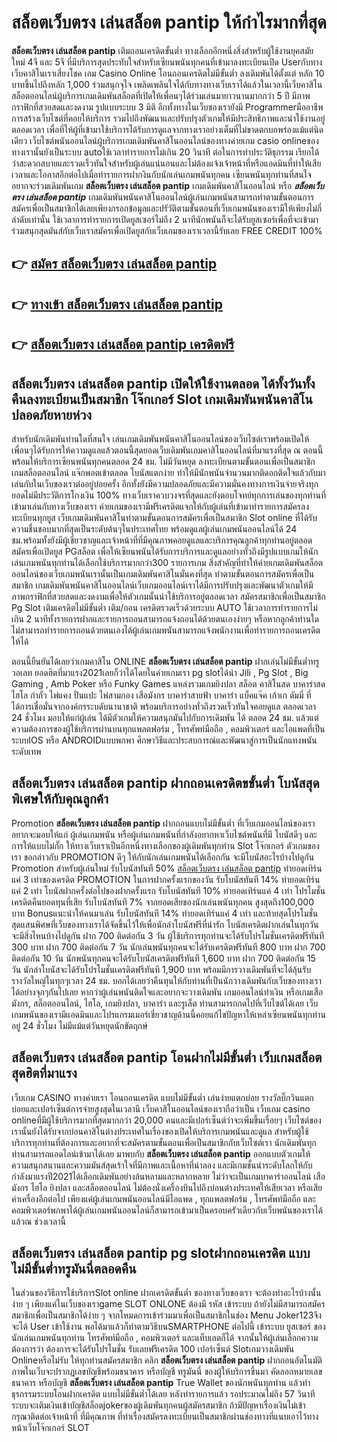 # สล็อตเว็บตรง เล่นสล็อต pantip  ให้กำไรมากที่สุด

**สล็อตเว็บตรง เล่นสล็อต pantip** เติมถอนเครดิตขั้นต่ำ  ทางเลือกอีกหนึ่งสิ่งสำหรับผู้ใช้งานยุคสมัยใหม่ 4จี และ 5จี ที่มีบริการสุดประทับใจสำหรับเซียนพนันทุกคนที่เข้ามาลงทะเบียนเปิด Userกับทางเว็บคาสิโนเราเสี่ยงโชค เกม Casino Online โอนถอนเครดิตไม่มีขั้นต่ำ ลงเดิมพันได้ตั้งแต่ หลัก 10 บาทขึ้นไปถึงหลัก 1,000 ร่วมสนุกจุใจ เพลิดเพลินใจได้กับทางทางเว็บเราได้แล้วในเวลานี้เว็บคาสิโนสล็อตออนไลน์ผู้บริการเกมเดิมพันสล็อตที่เปิดให้เพื่อนๆได้ร่วมเล่นมายาวนานมากกว่า 5 ปี มีภาพกราฟิกที่สวยสดและงดงาม รูปแบบระบบ 3 มิติ
อีกทั้งทางในเว็บของเรายังมี Programmerมืออาชีพการสร้างเว็บไซต์ที่คอยให้บริการ  รวมไปถึงพัฒนาและปรับปรุงตัวเกมให้มีประสิทธิภาพและน่าใช้งานอยู่ตลอดเวลา เพื่อที่ให้ผู้ที่เข้ามาใช้บริการได้รับการดูแลจากทางเราอย่างเต็มที่ไม่ขาดตกบกพร่องแม้แต่นิดเดียว เว็บไซต์พนันออนไลน์ผู้บริการเกมเดิมพันคาสิโนออนไลน์ของทางค่ายเกม casio onlineของทางเรานั้นยังเป็นระบบ autoใช้เวลาทำรายการไม่เกิน 20 วินาที ต่อในการทำประวัติธุกรรม เรียกได้ว่าสะดวกสบายและรวดเร็วทันใจสำหรับผู้เล่นแน่นอนและไม่ต้องแจ้งเจ้าหน้าที่หรือแอดมินที่ทำให้เสียเวลาและโอกาสอีกต่อไปเมื่อทำรายการฝากงินกับนักเล่นเกมพนันทุกคน
เซียนพนันทุกท่านที่สนใจอยากจะร่วมเดิมพันเกม **สล็อตเว็บตรง เล่นสล็อต pantip** เกมเดิมพันคาสิโนออนไลน์ หรือ ***สล็อตเว็บตรง เล่นสล็อต pantip*** เกมเดิมพันพนันคาสิโนออนไลน์ผู้เล่นเกมพนันสามารถทำตามขั้นตอนการสมัครเพื่อเป็นสมาชิกได้เลยเพียงกรอกข้อมูลและปรัวัติตามขั้นตอนที่เว็บเกมพนันของเรามีให้เพียงไม่กี่ลำดับเท่านั้น ใช้เวลาการทำรายการเปิดยูสเซอร์ไม่ถึง 2 นาทีนักพนันก็จะได้รับยูสเซอร์เพื่อที่จะเข้ามาร่วมสนุกสุดมันส์กับเว็บเราสมัครเพื่อเปิดยูสกับเว็บเกมของเราเวลานี้รับเลย FREE CREDIT 100%

## 👉 [สมัคร สล็อตเว็บตรง เล่นสล็อต pantip](https://archa888.com/)
## 👉 [ทางเข้า สล็อตเว็บตรง เล่นสล็อต pantip](https://archa888.com/)
## 👉 [สล็อตเว็บตรง เล่นสล็อต pantip เครดิตฟรี](https://archa888.com/)

## สล็อตเว็บตรง เล่นสล็อต pantip เปิดให้ใช้งานตลอด ได้ทั้งวันทั้งคืนลงทะเบียนเป็นสมาชิก โจ๊กเกอร์ Slot เกมเดิมพันพนันคาสิโนปลอดภัยหายห่วง

สำหรับนักเดิมพันท่านใดที่สนใจ เล่นเกมเดิมพันพนันคาสิโนออนไลน์ของเว็บไซต์เราพร้อมเปิดให้เพื่อนๆได้รับการให้ความดูแลแล้วตอนนี้สุดยอดเว็บเดิมพันเกมคาสิโนออนไลน์ที่มาแรงที่สุด ณ ตอนนี้ พร้อมให้บริการเซียนพนันทุกคนตลอด 24 ชม. ไม่มีวันหยุด ลงทะเบียนตามขั้นตอนเพื่อเป็นสมาชิก เกมสล็อตออนไลน์ แจ๊กพอตเข้าตลอด โบนัสแตกง่าย ทำให้มีนักพนันจำนวนมากติดอกติดใจแล้วกับมาเล่นกับในเว็บของเราต่ออยู่บ่อยครั้ง อีกทั้งยังมีความปลอดภัยและมีความมั่นคงทางการเงินจ่ายจริงทุกยอดไม่มีประวัติการโกงเงิน 100% ทางเว็บเราควบวงจรที่สุดและยังตอบโจทย์ทุกการเล่นของทุกท่านที่เข้ามาเล่นกับทางเว็บของเรา
ค่ายเกมของเรามีฟรีเครดิตแจกให้กับผู้เล่นที่เข้ามาทำรายการสมัครลงทะเบียนทุกยูส เว็บเกมเดิมพันคาสิโนทำตามขั้นตอนการสมัครเพื่อเป็นสมาชิก Slot online ที่ได้รับความชื่นชอบมากที่สุดเป็นระดับต้นๆในประเทศไทย พร้อมดูแลผู้เล่นเกมพนันออนไลน์ได้ 24 ชม.พร้อมทั้งยังมีผู้เชี่ยวชาญและเจ้าหน้าที่ที่มีคุณภาพคอยดูแลและบริการคุณลูกค้าทุกท่านอยู่ตลอด สมัครเพื่อเปิดยูส PGสล็อต เพื่อให้เซียนพนันได้รับการบริการและดูแลอย่างทั่วถึงมีรูปแบบเกมให้นักเล่นเกมพนันทุกท่านได้เลือกใช้บริการมากกว่า300 รายการเกม
สิ่งสำคัญที่ทำให้ค่ายเกมเดิมพันสล็อตออนไลน์ของเว็บเกมพนันเรานั้นเป็นเกมเดิมพันคาสิโนมั่นคงที่สุด ทำตามขั้นตอนการสมัครเพื่อเป็นสมาชิก  เกมเดิมพันพนันคาสิโนออนไลน์เว็บเกมออนไลน์เราได้มีการปรับปรุงและพัฒนาตัวเกมให้มีภาพกราฟิกที่สวยสดและงดงามเพื่อให้ตัวเกมนั้นน่าใช้บริการอยู่ตลอดเวลา สมัครสมาชิกเพื่อเป็นสมาชิก  Pg Slot เติมเครดิตไม่มีขั้นต่ำ เติม/ถอน เครดิตรวดเร็วด้วยระบบ AUTO ใช้เวลาการทำรายการไม่เกิน 2 นาทีทั้งรายการฝากและรายการถอนสามารถแจ้งถอนได้ด้วยตนเองง่ายๆ หรือหากลูกค้าท่านใดไม่สามารถทำรายการถอนด้วยตนเองได้ผู้เล่นเกมพนันสามารถแจ้งพนักงานเพื่อทำรายการถอนเครดิตให้ได้

ตอนนี้ยืนยันได้เลยว่าเกมคาสิโน ONLINE **สล็อตเว็บตรง เล่นสล็อต pantip** ฝากเล่นไม่มีขั้นต่ำทรู วอเลท ยอดฮิตที่มาแรง2021เลยก็ว่าได้โดยในค่ายเกมเรา pg slotได้นำ  Jili , Pg Slot , Big Gaming , Amb Poker หรือ Funky Games แหล่งรวมเกมยิงปลา สล็อต คาสิโนสด บาคาร่าสด ไฮโล กำถั่ว ไพ่แคง ปั่นแปะ ไพ่สามกอง เสือมังกร บาคาร่าสายฟ้า บาคาร่า แบ็คแจ๊ค เก้าเก ดัมมี่ ที่ได้การเชื่อมั่นจากองค์กรระบดับนานาชาติ พร้อมบริการอย่างทั่วถึงรวดเร็วทันใจคอยดูแล ตลอดเวลา 24 ชั่วโมง มอบให้แก่ผู้เล่น ได้มีตัวเกมให้ความสนุกมันไปกับการเดิมพัน ได้ ตลอด 24 ชม. แล้วแต่ความต้องการของผู้ใช้บริการผ่านบนทุกแพลตฟอร์ม , โทรศัพท์มือถือ , คอมพิวเตอร์ และไอแพดที่เป็นระบบIOS หรือ ANDROIDแบบพกพา ศึกษาวิธีและประสบการณ์และพัฒนาสู่การเป็นนักแทงพนันระดับเทพ

## สล็อตเว็บตรง เล่นสล็อต pantip ฝากถอนเครดิตขขั้นต่ำ โบนัสสุดพิเศษให้กับคุณลูกค้า

 Promotion  **สล็อตเว็บตรง เล่นสล็อต pantip** ฝากถอนแบบไม่มีขั้นต่ำ ที่เว็บเกมออนไลน์ของเราอยากจะมอบให้แก่  ผู้เล่นเกมพนัน หรือผู้เล่นเกมพนันที่กำลังอยากหาเว็บไซต์พนันที่มี โบนัสดีๆ และการให้แบบไม่กั๊ก ให้ทางเว็บเราเป็นอีกหนึ่งทางเลือกของผู้เดิมพันทุกท่าน Slot โจ๊กเกอร์ ตัวเกมของเรา ขอกล่าวกับ PROMOTION ดีๆ ให้กับนักเล่นเกมพนันได้เลือกกัน จะมีโบนัสอะไรบ้างไปดูกัน
 Promotion สำหรับผู้เล่นใหม่ รับโบนัสทันที 50% [สล็อตเว็บตรง เล่นสล็อต pantip](https://archa888.com/) ทำยอดเทิร์นแค่ 3 เท่าของเครดิต
 PROMOTION ในการฝากครั้งแรกของวัน รับโบนัสทันที 14% ทำยอดเทิร์นแค่ 2 เท่า
โบนัสฝากครั้งต่อไปของฝากครั้งแรก รับโบนัสทันที 10% ทำยอดเทิร์นแค่ 4 เท่า
โปรโมชั่นเครดิตคืนยอดทุนที่เสีย รับโบนัสทันที 7% จากยอดเสียของนักเล่นพนันทุกคน สูงสุดถึง100,000 บาท
Bonusแนะนำให้คนมาเล่น รับโบนัสทันที 14% ทำยอดเทิร์นแค่ 4 เท่า
และท้ายสุดโปรโมชั่นสุดแสนพิศษที่เว็บของทางเราได้จัดขึ้นไว้ให้เพื่อนักล่าโบนัสฟรีที่น่ารัก โบนัสเครดิตฝากเล่นในทุกวัน จะมีสิ่งไหนบ้างไปดูกัน
ฝาก 700 ติดต่อกัน 3 วัน ผู้ใช้บริการทุกท่านจะได้รับโปรโมชั่นเครดิตฟรีทันที 300 บาท
ฝาก 700 ติดต่อกัน 7 วัน นักเล่นพนันทุกคนจะได้รับเครดิตฟรีทันที 800 บาท
ฝาก 700 ติดต่อกัน 10 วัน นักพนันทุกคนจะได้รับโบนัสเครดิตฟรีทันที 1,600 บาท
ฝาก 700 ติดต่อกัน 15 วัน นักล่าโบนัสจะได้รับโปรโมชั่นเครดิตฟรีทันที 1,900 บาท
พร้อมมีการวางเดิมพันที่จะได้ลุ้นรับรางวัลใหญ่ในทุกๆเวลา 24 ชม. บอกได้เลยว่าคืนทุนให้กับท่านที่เป็นนักวางเดิมพันกับเว็บของทางเราได้อย่างจุกๆกันไปเลย หากว่าผู้เล่นพนันติดใจและอยากจะวางเดิมพัน เกมออนไลน์ทำเงิน หรือเกมเสือมังกร, สล็อตออนไลน์, ไฮโล, เกมยิงปลา, บาคาร่า และรูเล็ต ท่านสามารถกดไปที่เว็บไซต์ได้เลย เว็บเกมพนันของเรามีแอดมินและโปรแกรมเมอร์เชี่ยวชาญด้านนี้คอยแก้ไขปัญหาให้เหล่าเซียนพนันทุกท่านอยู่ 24 ชั่วโมง ไม่มีแม้แต่วันหยุดนักขัตฤกษ์

## สล็อตเว็บตรง เล่นสล็อต pantip โอนฝากไม่มีขั้นต่ำ  เว็บเกมสล็อต สุดฮิตที่มาแรง

เว็บเกม CASINO ทางค่ายเรา โอนถอนเครดิต แบบไม่มีขั้นต่ำ เล่นง่ายแตกบ่อย รางวัลบิ๊กวินแตกบ่อยและเปอร์เซ็นต์การจ่ายสูงสุดในเวลานี เว็บคาสิโนออนไลน์ของเราถือว่าเป็น เว็บเกม casino onlineที่มีผู้ใช้บริการมากที่สุดมากกว่า 20,000 คนและมีเปอร์เซ็นต์ว่าจะเพิ่มขึ้นเรื่อยๆ เว็บไซต์ของเรานั้นยังได้รับจากบ่อนคาสิโนต่างประเทศในเรื่องของเปิดให้บริการเกมพนันและดูแล สำหรับผู้ใช้บริการทุกท่านที่ต้องการและอยากที่จะสมัครตามขั้นตอนเพื่อเป็นสมาชิกกับเว็บไซต์เรา นักเดิมพันทุกท่านสามารถแอดไลน์เข้ามาได้เลย
	มาพบกับ **สล็อตเว็บตรง เล่นสล็อต pantip** ออกแบบตัวเกมให้ความสนุกสนานและความมันส์สุดเร้าใจที่มีภาพและเนื้อหาที่น่าลอง และมีเกมชั้นนำระดับโลกให้กับกำลังมาแรงปี2021ได้เลือกเดิมพันอย่างล้นหลามและหลากหลาย  ไม่ว่าจะเป็นเกมบาคาร่าออนไลน์ เสือ มังกร ไฮโล ยิงปลา และสล็อตออนไลน์ ไม่ต้องนั่งเครื่องบินไปถึงบ่อนต่างประเทศให้เสียเวลา หรือเสียค่าเครื่องอีกต่อไป เพียงแค่ผู้เล่นเกมพนันออนไลน์มีไอแพด , ทุกแพลตฟอร์ม , โทรศัพท์มือถือ และคอมพิวเตอร์พกพาได้ผู้เล่นเกมพนันออนไลน์ก็สามารถเข้ามาเป็นครอบครัวเดียวกับเว็บพนันของเราได้แล้วณ ช่วงเวลานี้

## สล็อตเว็บตรง เล่นสล็อต pantip pg slotฝากถอนเครดิต แบบไม่มีขั้นต่ำทรูมันนี่ตลอดคืน

ในส่วนของวิธีการใช้บริการSlot online ฝากเครดิตขั้นต่ำ ของทางเว็บของเรา จะต้องทำอะไรบ้างนั้น ง่าย ๆ เพียงแค่ในเว็บของเราgame SLOT ONLONE ต้องมี รหัส เข้าระบบ ถ้ายังไม่มีสามารถสมัครสมาชิกเพื่อเป็นสมาชิกได้ง่าย ๆ จากโหมดการเข้าร่วมมาเพื่อเป็นสมาชิกในช่อง Menu Joker123จึงจะได้ User เข้าใช้งาน พอได้มาแล้วก็ทำตามวิธีบนSMARTPHONE ต่อไปนี้
เข้าระบบ ยูสเซอร์  ของนักเล่นเกมพนันทุกท่าน โทรศัพท์มือถือ , คอมพิวเตอร์ และแท็บเลตก็ได้
จากนั้นให้ผู้เล่นเลือกความต้องการว่า ต้องการจะได้รับโปรโมชั่น รับเลยฟรีเครดิต 100 เปอร์เซ็นต์  Slotเกมวางเดิมพัน Onlineหรือไม่รับ
ให้ทุกท่านสมัครสมาชิก คลิก **สล็อตเว็บตรง เล่นสล็อต pantip** ฝากถอนอัตโนมัติ ภาพในเว็บจะปรากฏเลขบัญชีพร้อมธนาคาร หรือบัญชี ทรูมันนี่ ของผู้ให้บริการขึ้นมา
คัดลอกหมายเลขธนาคาร หรือบัญชี **สล็อตเว็บตรง เล่นสล็อต pantip** True Wallet ของนักพนันทุกท่าน แล้วทำธุรกรรมระบบโอนฝากเครดิต แบบไม่มีขั้นต่ำได้เลย
หลังทำรายการแล้ว รอประมาณไม่ถึง 57 วินาที ระบบจะเติมเงินเข้าบัญชีสล็อตjokerของผู้เดิมพันทุกคนผู้สมัครสมาชิก
ถ้ามีปัญหาเรื่องเงินไม่เข้า กรุณาติดต่อเจ้าหน้าที่ ที่มีคุณภาพ ที่ทำเรื่องสมัครลงทะเบียนเป็นสมาชิกผ่านช่องทางที่แนบเอาไว้ทางหน้าเว็บโจ๊กเกอร์ SLOT


